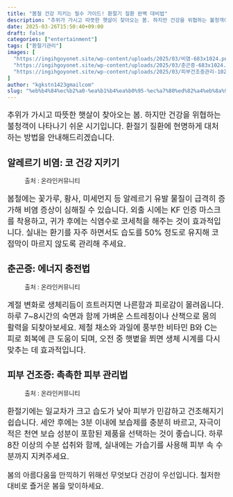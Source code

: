 ```yaml
---
title: "봄철 건강 지키는 필수 가이드! 환절기 질환 완벽 대비법"
description: "추위가 가시고 따뜻한 햇살이 찾아오는 봄. 하지만 건강을 위협하는 불청객이 나타나기 쉬운 시기입니다. 환절기 질환에 현명하게 대처하는 방법을 안내해드리겠습니다."
date: 2025-03-26T15:50:40+09:00
draft: false
categories: ["entertainment"]
tags: ["환절기관리"]
images: [
  "https://ingihgoyonet.site/wp-content/uploads/2025/03/비염-683x1024.png"
  "https://ingihgoyonet.site/wp-content/uploads/2025/03/춘곤증-683x1024.png"
  "https://ingihgoyonet.site/wp-content/uploads/2025/03/피부건조증관리-1024x640.jpg"
]
author: "kgkstn1423gmailcom"
slug: "%eb%b4%84%ec%b2%a0-%ea%b1%b4%ea%b0%95-%ec%a7%80%ed%82%a4%eb%8a%94-%ed%95%84%ec%88%98-%ea%b0%80%ec%9d%b4%eb%93%9c-%ed%99%98%ec%a0%88%ea%b8%b0-%ec%a7%88%ed%99%98-%ec%99%84%eb%b2%bd-%eb%8c%80%eb%b9%84"
---
```


<p style="font-size:18px">추위가 가시고 따뜻한 햇살이 찾아오는 봄. 하지만 건강을 위협하는 불청객이 나타나기 쉬운 시기입니다. 환절기 질환에 현명하게 대처하는 방법을 안내해드리겠습니다.</p> <h2 >알레르기 비염: 코 건강 지키기</h2> <figure ><img src="https://ingihgoyonet.site/wp-content/uploads/2025/03/비염-683x1024.png" alt="" style="aspect-ratio:16/9;object-fit:cover"/><figcaption >출처 : 온라인커뮤니티</figcaption></figure> <p style="font-size:18px">봄철에는 꽃가루, 황사, 미세먼지 등 알레르기 유발 물질이 급격히 증가해 비염 증상이 심해질 수 있습니다. 외출 시에는 KF 인증 마스크를 착용하고, 귀가 후에는 식염수로 코세척을 해주는 것이 효과적입니다. 실내는 환기를 자주 하면서도 습도를 50% 정도로 유지해 코 점막이 마르지 않도록 관리해 주세요.</p> <h2 >춘곤증: 에너지 충전법</h2> <figure ><img src="https://ingihgoyonet.site/wp-content/uploads/2025/03/춘곤증-683x1024.png" alt="" style="aspect-ratio:16/9;object-fit:cover"/><figcaption >출처 : 온라인커뮤니티</figcaption></figure> <p style="font-size:18px">계절 변화로 생체리듬이 흐트러지면 나른함과 피로감이 몰려옵니다. 하루 7~8시간의 숙면과 함께 가벼운 스트레칭이나 산책으로 몸의 활력을 되찾아보세요. 제철 채소와 과일에 풍부한 비타민 B와 C는 피로 회복에 큰 도움이 되며, 오전 중 햇볕을 쬐면 생체 시계를 다시 맞추는 데 효과적입니다.</p> <h2 >피부 건조증: 촉촉한 피부 관리법</h2> <figure ><img src="https://ingihgoyonet.site/wp-content/uploads/2025/03/피부건조증관리-1024x640.jpg" alt="" style="aspect-ratio:16/9;object-fit:cover"/><figcaption >출처 : 온라인커뮤니티</figcaption></figure> <p style="font-size:18px">환절기에는 일교차가 크고 습도가 낮아 피부가 민감하고 건조해지기 쉽습니다. 세안 후에는 3분 이내에 보습제를 충분히 바르고, 자극이 적은 천연 보습 성분이 포함된 제품을 선택하는 것이 좋습니다. 하루 8잔 이상의 수분 섭취와 함께, 실내에는 가습기를 사용해 피부 속 수분까지 지켜주세요.</p> <p style="font-size:17px">봄의 아름다움을 만끽하기 위해선 무엇보다 건강이 우선입니다. 철저한 대비로 즐거운 봄을 맞이하세요.</p>